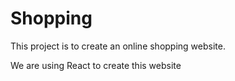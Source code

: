 # Shopping

This project is to create an online shopping website.

We are using React to create this website
